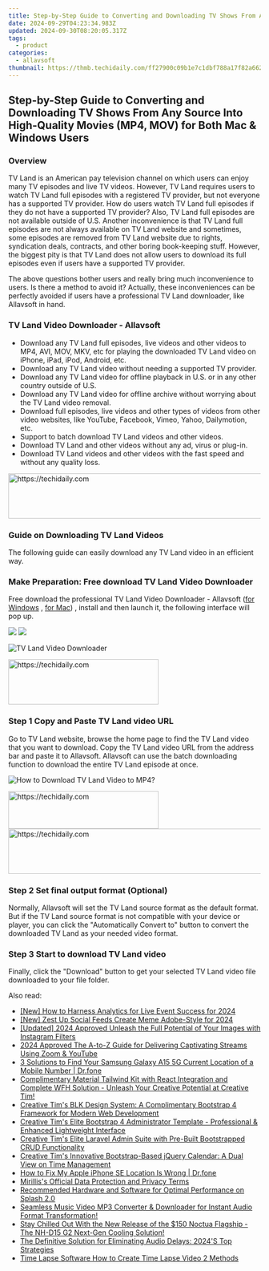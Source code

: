 ```yaml
---
title: Step-by-Step Guide to Converting and Downloading TV Shows From Any Source Into High-Quality Movies (MP4, MOV) for Both Mac & Windows Users
date: 2024-09-29T04:23:34.983Z
updated: 2024-09-30T08:20:05.317Z
tags:
  - product
categories:
  - allavsoft
thumbnail: https://thmb.techidaily.com/ff27900c09b1e7c1dbf788a17f82a6622f15751a0bcc9355401391b0248f242f.jpg
---
```


## Step-by-Step Guide to Converting and Downloading TV Shows From Any Source Into High-Quality Movies (MP4, MOV) for Both Mac & Windows Users

### Overview

TV Land is an American pay television channel on which users can enjoy many TV episodes and live TV videos. However, TV Land requires users to watch TV Land full episodes with a registered TV provider, but not everyone has a supported TV provider. How do users watch TV Land full episodes if they do not have a supported TV provider? Also, TV Land full episodes are not available outside of U.S. Another inconvenience is that TV Land full episodes are not always available on TV Land website and sometimes, some episodes are removed from TV Land website due to rights, syndication deals, contracts, and other boring book-keeping stuff. However, the biggest pity is that TV Land does not allow users to download its full episodes even if users have a supported TV provider.

The above questions bother users and really bring much inconvenience to users. Is there a method to avoid it? Actually, these inconveniences can be perfectly avoided if users have a professional TV Land downloader, like Allavsoft in hand.

### TV Land Video Downloader - Allavsoft

* Download any TV Land full episodes, live videos and other videos to MP4, AVI, MOV, MKV, etc for playing the downloaded TV Land video on iPhone, iPad, iPod, Android, etc.
* Download any TV Land video without needing a supported TV provider.
* Download any TV Land video for offline playback in U.S. or in any other country outside of U.S.
* Download any TV Land video for offline archive without worrying about the TV Land video removal.
* Download full episodes, live videos and other types of videos from other video websites, like YouTube, Facebook, Vimeo, Yahoo, Dailymotion, etc.
* Support to batch download TV Land videos and other videos.
* Download TV Land and other videos without any ad, virus or plug-in.
* Download TV Land videos and other videos with the fast speed and without any quality loss.

<!-- affiliate ads begin -->
<a href="https://appsumo.8odi.net/c/5597632/2043661/7443" target="_top" id="2043661">
  <img src="//a.impactradius-go.com/display-ad/7443-2043661" border="0" alt="https://techidaily.com" width="728" height="90"/>
</a>
<img height="0" width="0" src="https://appsumo.8odi.net/i/5597632/2043661/7443" style="position:absolute;visibility:hidden;" border="0" />
<!-- affiliate ads end -->

### Guide on Downloading TV Land Videos

The following guide can easily download any TV Land video in an efficient way.

### Make Preparation: Free download TV Land Video Downloader

Free download the professional TV Land Video Downloader - Allavsoft ([for Windows](https://tools.techidaily.com/allavsoft/products/) , [for Mac](https://tools.techidaily.com/allavsoft/products/)) , install and then launch it, the following interface will pop up.

[![](https://www.allavsoft.com/how-to/../images/how-to/free-download-win.jpg)](https://tools.techidaily.com/allavsoft/products/) [![](https://www.allavsoft.com/how-to/../images/how-to/free-download-mac.jpg)](https://tools.techidaily.com/allavsoft/products/)

![TV Land Video Downloader](https://www.allavsoft.com/how-to/../images/allavsoft/screen-shot-600.jpg)

<!-- affiliate ads begin -->
<a href="https://aligracehair.sjv.io/c/5597632/2006914/19272" target="_top" id="2006914">
  <img src="//a.impactradius-go.com/display-ad/19272-2006914" border="0" alt="https://techidaily.com" width="300" height="90"/>
</a>
<img height="0" width="0" src="https://aligracehair.sjv.io/i/5597632/2006914/19272" style="position:absolute;visibility:hidden;" border="0" />
<!-- affiliate ads end -->

### Step 1 Copy and Paste TV Land video URL

Go to TV Land website, browse the home page to find the TV Land video that you want to download. Copy the TV Land video URL from the address bar and paste it to Allavsoft. Allavsoft can use the batch downloading function to download the entire TV Land episode at once.

![How to Download TV Land Video to MP4?](https://www.allavsoft.com/how-to/../images/how-to/download-rtmp-video/download-rtmp-video.jpg)

<!-- affiliate ads begin -->
<a href="https://25home.pxf.io/c/5597632/2148643/16836" target="_top" id="2148643">
  <img src="//a.impactradius-go.com/display-ad/16836-2148643" border="0" alt="https://techidaily.com" width="300" height="75"/>
</a>
<img height="0" width="0" src="https://25home.pxf.io/i/5597632/2148643/16836" style="position:absolute;visibility:hidden;" border="0" />
<!-- affiliate ads end -->

<!-- affiliate ads begin -->
<a href="https://versadesk.pxf.io/c/5597632/1828647/21290" target="_top" id="1828647">
  <img src="//a.impactradius-go.com/display-ad/21290-1828647" border="0" alt="https://techidaily.com" width="728" height="90"/>
</a>
<img height="0" width="0" src="https://versadesk.pxf.io/i/5597632/1828647/21290" style="position:absolute;visibility:hidden;" border="0" />
<!-- affiliate ads end -->

### Step 2 Set final output format (Optional)

Normally, Allavsoft will set the TV Land source format as the default format. But if the TV Land source format is not compatible with your device or player, you can click the "Automatically Convert to" button to convert the downloaded TV Land as your needed video format.

### Step 3 Start to download TV Land video

Finally, click the "Download" button to get your selected TV Land video file downloaded to your file folder.

<ins class="adsbygoogle"
     style="display:block"
     data-ad-format="autorelaxed"
     data-ad-client="ca-pub-7571918770474297"
     data-ad-slot="1223367746"></ins>

<ins class="adsbygoogle"
     style="display:block"
     data-ad-client="ca-pub-7571918770474297"
     data-ad-slot="8358498916"
     data-ad-format="auto"
     data-full-width-responsive="true"></ins>

<span class="atpl-alsoreadstyle">Also read:</span>
<div><ul>
<li><a href="https://article-helps.techidaily.com/new-how-to-harness-analytics-for-live-event-success-for-2024/"><u>[New] How to Harness Analytics for Live Event Success for 2024</u></a></li>
<li><a href="https://fox-access.techidaily.com/new-zest-up-social-feeds-create-meme-adobe-style-for-2024/"><u>[New] Zest Up Social Feeds Create Meme Adobe-Style for 2024</u></a></li>
<li><a href="https://instagram-videos.techidaily.com/updated-2024-approved-unleash-the-full-potential-of-your-images-with-instagram-filters/"><u>[Updated] 2024 Approved Unleash the Full Potential of Your Images with Instagram Filters</u></a></li>
<li><a href="https://some-approaches.techidaily.com/2024-approved-the-a-to-z-guide-for-delivering-captivating-streams-using-zoom-and-youtube/"><u>2024 Approved The A-to-Z Guide for Delivering Captivating Streams Using Zoom & YouTube</u></a></li>
<li><a href="https://android-location-track.techidaily.com/3-solutions-to-find-your-samsung-galaxy-a15-5g-current-location-of-a-mobile-number-drfone-by-drfone-virtual-android/"><u>3 Solutions to Find Your Samsung Galaxy A15 5G Current Location of a Mobile Number | Dr.fone</u></a></li>
<li><a href="https://fox-metric.techidaily.com/complimentary-material-tailwind-kit-with-react-integration-and-complete-wfh-solution-unleash-your-creative-potential-at-creative-tim/"><u>Complimentary Material Tailwind Kit with React Integration and Complete WFH Solution - Unleash Your Creative Potential at Creative Tim!</u></a></li>
<li><a href="https://fox-metric.techidaily.com/creative-tims-blk-design-system-a-complimentary-bootstrap-4-framework-for-modern-web-development/"><u>Creative Tim's BLK Design System: A Complimentary Bootstrap 4 Framework for Modern Web Development</u></a></li>
<li><a href="https://fox-metric.techidaily.com/creative-tims-elite-bootstrap-4-administrator-template-professional-and-enhanced-lightweight-interface/"><u>Creative Tim's Elite Bootstrap 4 Administrator Template - Professional & Enhanced Lightweight Interface</u></a></li>
<li><a href="https://fox-metric.techidaily.com/creative-tims-elite-laravel-admin-suite-with-pre-built-bootstrapped-crud-functionality/"><u>Creative Tim's Elite Laravel Admin Suite with Pre-Built Bootstrapped CRUD Functionality</u></a></li>
<li><a href="https://fox-metric.techidaily.com/creative-tims-innovative-bootstrap-based-jquery-calendar-a-dual-view-on-time-management/"><u>Creative Tim's Innovative Bootstrap-Based jQuery Calendar: A Dual View on Time Management</u></a></li>
<li><a href="https://fake-location.techidaily.com/how-to-fix-my-apple-iphone-se-location-is-wrong-drfone-by-drfone-virtual-ios/"><u>How to Fix My Apple iPhone SE Location Is Wrong | Dr.fone</u></a></li>
<li><a href="https://fox-metric.techidaily.com/mirilliss-official-data-protection-and-privacy-terms/"><u>Mirillis's Official Data Protection and Privacy Terms</u></a></li>
<li><a href="https://fox-metric.techidaily.com/recommended-hardware-and-software-for-optimal-performance-on-splash-20/"><u>Recommended Hardware and Software for Optimal Performance on Splash 2.0</u></a></li>
<li><a href="https://fox-metric.techidaily.com/seamless-music-video-mp3-converter-and-downloader-for-instant-audio-format-transformation/"><u>Seamless Music Video MP3 Converter & Downloader for Instant Audio Format Transformation!</u></a></li>
<li><a href="https://hardware-tips.techidaily.com/stay-chilled-out-with-the-new-release-of-the-150-noctua-flagship-the-nh-d15-g2-next-gen-cooling-solution/"><u>Stay Chilled Out With the New Release of the $150 Noctua Flagship - The NH-D15 G2 Next-Gen Cooling Solution!</u></a></li>
<li><a href="https://sound-issues.techidaily.com/the-definitive-solution-for-eliminating-audio-delays-2024s-top-strategies/"><u>The Definitive Solution for Eliminating Audio Delays: 2024'S Top Strategies</u></a></li>
<li><a href="https://ai-vdieo-software.techidaily.com/time-lapse-software-how-to-create-time-lapse-video-2-methods/"><u>Time Lapse Software How to Create Time Lapse Video 2 Methods</u></a></li>
</ul></div>

